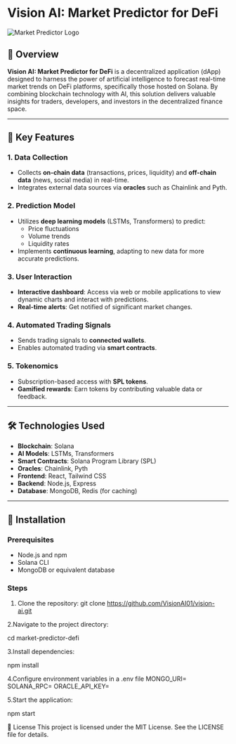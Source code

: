 # **Vision AI: Market Predictor for DeFi**

![Market Predictor Logo](https://via.placeholder.com/800x200?text=Vision+AI%3A+Market+Predictor+for+DeFi)

## 🚀 **Overview**
**Vision AI: Market Predictor for DeFi** is a decentralized application (dApp) designed to harness the power of artificial intelligence to forecast real-time market trends on DeFi platforms, specifically those hosted on Solana. By combining blockchain technology with AI, this solution delivers valuable insights for traders, developers, and investors in the decentralized finance space.

---

## 🔑 **Key Features**

### 1. **Data Collection**
- Collects **on-chain data** (transactions, prices, liquidity) and **off-chain data** (news, social media) in real-time.
- Integrates external data sources via **oracles** such as Chainlink and Pyth.

### 2. **Prediction Model**
- Utilizes **deep learning models** (LSTMs, Transformers) to predict:
  - Price fluctuations
  - Volume trends
  - Liquidity rates
- Implements **continuous learning**, adapting to new data for more accurate predictions.

### 3. **User Interaction**
- **Interactive dashboard**: Access via web or mobile applications to view dynamic charts and interact with predictions.
- **Real-time alerts**: Get notified of significant market changes.

### 4. **Automated Trading Signals**
- Sends trading signals to **connected wallets**.
- Enables automated trading via **smart contracts**.

### 5. **Tokenomics**
- Subscription-based access with **SPL tokens**.
- **Gamified rewards**: Earn tokens by contributing valuable data or feedback.


---

## 🛠️ **Technologies Used**

- **Blockchain**: Solana
- **AI Models**: LSTMs, Transformers
- **Smart Contracts**: Solana Program Library (SPL)
- **Oracles**: Chainlink, Pyth
- **Frontend**: React, Tailwind CSS
- **Backend**: Node.js, Express
- **Database**: MongoDB, Redis (for caching)

---

## 🔧 **Installation**

### **Prerequisites**
- Node.js and npm
- Solana CLI
- MongoDB or equivalent database

### **Steps**
1. Clone the repository:
   git clone https://github.com/VisionAI01/vision-ai.git

2.Navigate to the project directory:

cd market-predictor-defi

3.Install dependencies:

npm install

4.Configure environment variables in a .env file
MONGO_URI=<your-mongo-db-uri>
SOLANA_RPC=<solana-rpc-url>
ORACLE_API_KEY=<api-key>

5.Start the application:

npm start

📜 License
This project is licensed under the MIT License. See the LICENSE file for details.



